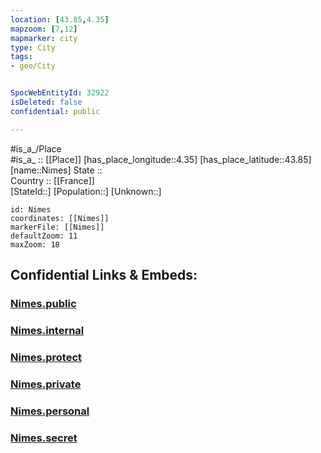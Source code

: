 ```yaml
---
location: [43.85,4.35] 
mapzoom: [7,12] 
mapmarker: city 
type: City
tags:
- geo/City


SpocWebEntityId: 32922
isDeleted: false
confidential: public

---
```

#is_a_/Place  
#is_a_ :: [[Place]] 
[has_place_longitude::4.35] 
[has_place_latitude::43.85] 
[name::Nimes] 
State ::  
Country :: [[France]]  
[StateId::] 
[Population::] 
[Unknown::] 


```leaflet
id: Nimes
coordinates: [[Nimes]] 
markerFile: [[Nimes]] 
defaultZoom: 11 
maxZoom: 18
```


## Confidential Links & Embeds: 

### [Nimes.public](/_public/\Earth\Continent\Europe\Europe~West\France\regions~France\Occitanie\departments~Occitanie\Gard\communes~Gard\Nîmes\cities~NîmesNimes.public.md) 

### [Nimes.internal](/_internal/\Earth\Continent\Europe\Europe~West\France\regions~France\Occitanie\departments~Occitanie\Gard\communes~Gard\Nîmes\cities~NîmesNimes.internal.md) 

### [Nimes.protect](/_protect/\Earth\Continent\Europe\Europe~West\France\regions~France\Occitanie\departments~Occitanie\Gard\communes~Gard\Nîmes\cities~NîmesNimes.protect.md) 

### [Nimes.private](/_private/\Earth\Continent\Europe\Europe~West\France\regions~France\Occitanie\departments~Occitanie\Gard\communes~Gard\Nîmes\cities~NîmesNimes.private.md) 

### [Nimes.personal](/_personal/\Earth\Continent\Europe\Europe~West\France\regions~France\Occitanie\departments~Occitanie\Gard\communes~Gard\Nîmes\cities~NîmesNimes.personal.md) 

### [Nimes.secret](/_secret/\Earth\Continent\Europe\Europe~West\France\regions~France\Occitanie\departments~Occitanie\Gard\communes~Gard\Nîmes\cities~NîmesNimes.secret.md)

